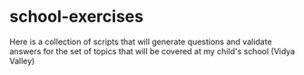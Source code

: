 school-exercises
================

Here is a collection of scripts that will generate questions and validate answers for the set of topics that will be covered at my child's school (Vidya Valley)
